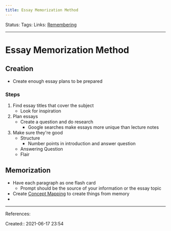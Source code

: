 ```yaml
---
title: Essay Memorization Method
---
```

Status:
Tags: 
Links: [Remembering](out/remembering.md)
___
# Essay Memorization Method
## Creation
- Create enough essay plans to be prepared
### Steps
1. Find essay titles that cover the subject
	- Look for inspiration
1. Plan essays
	- Create a question and do research
		- Google searches make essays more unique than lecture notes
1. Make sure they're good
	- Structure
		- Number points in introduction and answer question
	- Answering Question
	- Flair
## Memorization
- Have each paragraph as one flash card
	- Prompt should be the source of your information or the essay topic
- Create [Concept Mapping](out/concept-mapping.md) to create things from memory
- 
___
References:

Created:: 2021-06-17 23:54